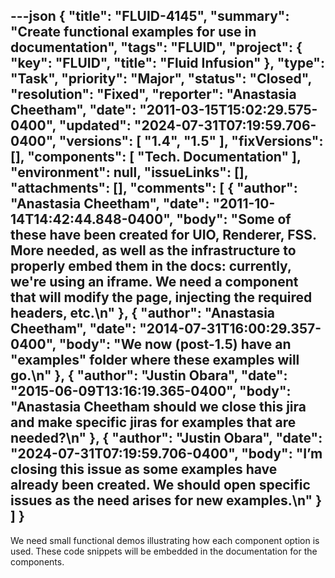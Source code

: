 ---json
{
  "title": "FLUID-4145",
  "summary": "Create functional examples for use in documentation",
  "tags": "FLUID",
  "project": {
    "key": "FLUID",
    "title": "Fluid Infusion"
  },
  "type": "Task",
  "priority": "Major",
  "status": "Closed",
  "resolution": "Fixed",
  "reporter": "Anastasia Cheetham",
  "date": "2011-03-15T15:02:29.575-0400",
  "updated": "2024-07-31T07:19:59.706-0400",
  "versions": [
    "1.4",
    "1.5"
  ],
  "fixVersions": [],
  "components": [
    "Tech. Documentation"
  ],
  "environment": null,
  "issueLinks": [],
  "attachments": [],
  "comments": [
    {
      "author": "Anastasia Cheetham",
      "date": "2011-10-14T14:42:44.848-0400",
      "body": "Some of these have been created for UIO, Renderer, FSS. More needed, as well as the infrastructure to properly embed them in the docs: currently, we're using an iframe. We need a component that will modify the page, injecting the required headers, etc.\n"
    },
    {
      "author": "Anastasia Cheetham",
      "date": "2014-07-31T16:00:29.357-0400",
      "body": "We now (post-1.5) have an \"examples\" folder where these examples will go.\n"
    },
    {
      "author": "Justin Obara",
      "date": "2015-06-09T13:16:19.365-0400",
      "body": "Anastasia Cheetham should we close this jira and make specific jiras for examples that are needed?\n"
    },
    {
      "author": "Justin Obara",
      "date": "2024-07-31T07:19:59.706-0400",
      "body": "I’m closing this issue as some examples have already been created. We should open specific issues as the need arises for new examples.\n"
    }
  ]
}
---
We need small functional demos illustrating how each component option is used. These code snippets will be embedded in the documentation for the components.

        